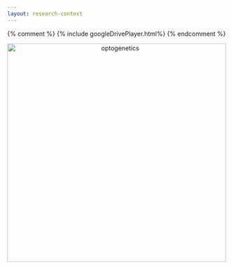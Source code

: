 ```yaml
---
layout: research-context
---
```

{% comment %}
{% include googleDrivePlayer.html%}
{% endcomment %}

<style>
    .outer-wrapper{
        display: inline-block; 
        horizontal-align: top;
        margin: 0px;
    }
    .frame{  
        text-align: center;
        display: table-cell;
    }    
    img{
        max-width: 100%;
        max-height: 100%;
        display: block;
        margin: 0 auto;
    }

div.projectswrapper-text {
  display: inline-block; 
  horizontal-align: top;

  text-indent: 15px;
  margin-top: 0px;
  margin-bottom: 30px;
  margin-left: 20px;
  margin-right: 20px;

  border: 1px solid black;
  position: relative;
  width: 980px;
}


div.projectswrapper {
  display: inline-block; 
  horizontal-align: top;

  text-indent: 15px;
  margin-top: 0px;
  margin-bottom: 0px;
  margin-left: 20px;
  margin-right: 20px;

  border: 1px solid black;
  position: relative;
  width: 980px;
}
div.projectsframes {
  text-align: left;
  display: table-cell;
  padding-top: 0px;
}
p.projectsentry {
  text-indent: 40px;
  line-height:1.5;
}

</style>
  <div class="outer-wrapper">
  <div class="frame">
    <img src="/assets/gifs/optogenetics.gif" alt="optogenetics" height="500">
  </div>
</div>


<!-- I grew up in  -->

<!-- ## Academics
Jinghui Liu is currently a graduate student in <a href="https://web.mit.edu/physics/">Department of Physics, MIT</a>. She started in the department in 2016, after completing her undergraduate training at <a href="http://english.pku.edu.cn">Peking University</a> with a Bachelor's degree of Science in Physics.

She joined in <a href="https://www.fakhrilab.com">Fakhri Lab</a> located in <a href="https://cpls.scripts.mit.edu/wordpress/">Physics of Living Systems Center</a> since 2017, and has been working on the series of intriguing projects at the crossing of living systems and non-equilibrium physics since. In her undergrad she had a research background working on the nonlinear dynamical properties of cancerous signaling networks in <a href="http://www.aais.pku.edu.cn/en/cqb/showproduct.php?id=230">Ouyang Lab</a> and microbial populations in <a href="http://www.gorelab.org/">Gore Lab</a>.

Check out her published and ongoing works at [Publications](./pub-page.html), <a href="https://scholar.google.com/citations?user=UaZr6oIAAAAJ&hl=en">Google Scholar</a>, and <a href="https://orcid.org/0000-0003-2770-8415">ORCID</a>.

## Awards
Jinghui is the recipient of the 2016-2017 Morton E. Goulder Presidential fellowship in MIT. She is a finalist for <a href="https://www.aps.org/units/gsnp/awards/student-speaker.cfm"> GSNP Student Speaker Award </a> at APS 2020 (virtual). More recently, she has been chosen to speak at the <a href="https://mrsec.uchicago.edu/education/for-our-research-community/rising-stars-in-soft-and-biological-matter/">Rising Stars in Soft and Biological Matter Symposium</a>, held by UChicago. 

Jinghui has participated in a number of academic conferences in the role of invited student speaker. E.g. Check out the following two websites for recorded versions of her talks:

<p style="textalign:center;">
<b>2019 Dec, Flatiron Institute <a href="https://www.simonsfoundation.org/event/universality-turbulence-across-vast-scales-598/">"Universality: Turbulence Across Vast Scales"</a></b>
</p>
<p style="textalign:center;">
<b>2019 May, Boston University <a href="http://physics.bu.edu/theory-living-systems/meetings/2019.html">"Theory of living systems Meeting"</a></b>
</p>

## Activities
Jinghui has been an active officier of her <a href="http://eh.mit.edu/index.php/officers/">MIT graduate dorm's committee</a> in 2016-2018. She is currently working as a student member for MIT's departmental <a href="https://physrefs.mit.edu/about-us">Resources of Easing Friction and Stress</a> group.  -->